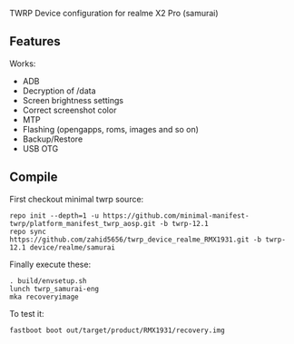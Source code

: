 TWRP Device configuration for realme X2 Pro (samurai)

## Features

Works:
- ADB
- Decryption of /data
- Screen brightness settings
- Correct screenshot color
- MTP
- Flashing (opengapps, roms, images and so on)
- Backup/Restore
- USB OTG

## Compile

First checkout minimal twrp source:

```
repo init --depth=1 -u https://github.com/minimal-manifest-twrp/platform_manifest_twrp_aosp.git -b twrp-12.1
repo sync
https://github.com/zahid5656/twrp_device_realme_RMX1931.git -b twrp-12.1 device/realme/samurai

```

Finally execute these:

```
. build/envsetup.sh
lunch twrp_samurai-eng
mka recoveryimage

```

To test it:

```
fastboot boot out/target/product/RMX1931/recovery.img
```
